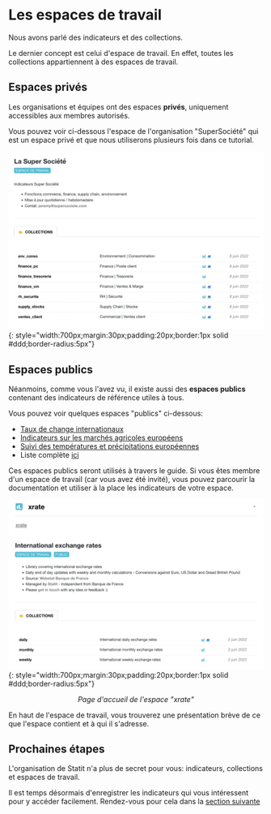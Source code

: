 # Les espaces de travail

Nous avons parlé des indicateurs et des collections.

Le dernier concept est celui d'espace de travail. En effet, toutes les collections appartiennent à des espaces de travail.

## Espaces privés

Les organisations et équipes ont des espaces **privés**, uniquement accessibles aux membres autorisés.

Vous pouvez voir ci-dessous l'espace de l'organisation "SuperSociété" qui est un espace privé et que nous utiliserons plusieurs fois dans ce tutorial.

![Espace de travail](/img/user-fr_gs_workspaces_0.png){: style="width:700px;margin:30px;padding:20px;border:1px solid #ddd;border-radius:5px"}

## Espaces publics

Néanmoins, comme vous l'avez vu, il existe aussi des **espaces publics** contenant des indicateurs de référence utiles à tous.

Vous pouvez voir quelques espaces "publics" ci-dessous:

- [Taux de change internationaux](https://www.gostatit.com/xrate)
- [Indicateurs sur les marchés agricoles européens](https://www.gostatit.com/eu-agri)
- [Suivi des températures et précipitations européennes](https://www.gostatit.com/clim)
- Liste complète [ici](https://www.gostatit.com/public)

Ces espaces publics seront utilisés à travers le guide. Si vous êtes membre d'un espace de travail (car vous avez été invité), vous pouvez parcourir la documentation et utiliser à la place les indicateurs de votre espace.

![Espace de travail](/img/user-fr_gs_workspaces_1.png){: style="width:700px;margin:30px;padding:20px;border:1px solid #ddd;border-radius:5px"}
<figcaption align = "center"><i>Page d'accueil de l'espace "xrate"</i></figcaption>

En haut de l'espace de travail, vous trouverez une présentation brève de ce que l'espace contient et à qui il s'adresse.

## Prochaines étapes

L'organisation de Statit n'a plus de secret pour vous: indicateurs, collections et espaces de travail.

Il est temps désormais d'enregistrer les indicateurs qui vous intéressent pour y accéder facilement. Rendez-vous pour cela dans la [section suivante](/favs)
